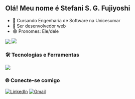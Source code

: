 ## Olá! Meu nome é Stefani S. G. Fujiyoshi

- 🌱 Cursando Engenharia de Software na Unicesumar
- 🎯 Ser desenvolvedor web
- 😄 Pronomes: Ele/dele

<a href="https://github.com/StefaniFujiyoshi/readme.md">
  <img align="center" src="https://github-readme-stats.vercel.app/api?username=StefaniFujiyoshi&count_private=true&show_icons=true&theme=github_dark"/>
</a>

<a href="https://github.com/StefaniFujiyoshi/readme.md">
  <img align="top" src="https://github-readme-stats.vercel.app/api/top-langs/?username=StefaniFujiyoshi&layout=compact&theme=github_dark"/>
</a>

### 🛠️ Tecnologias e Ferramentas

<img src="https://skillicons.dev/icons?i=html,css,github,vscode" />

### 🌐 Conecte-se comigo

[![LinkedIn](https://img.shields.io/badge/LinkedIn-blue?logo=linkedin&logoColor=white)](https://www.linkedin.com/in/)
[![Gmail](https://img.shields.io/badge/Gmail-red?logo=gmail&logoColor=white)](mailto:grilofujiyoshi@gmail.com)
